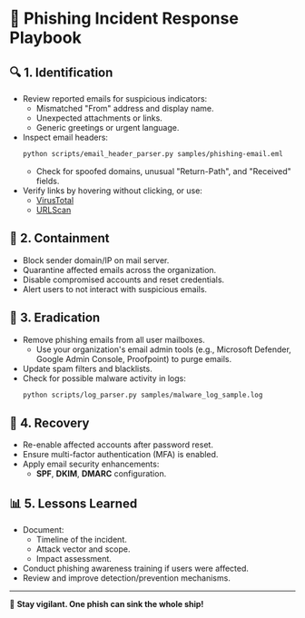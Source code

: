  # 📧 Phishing Incident Response Playbook

## 🔍 1. Identification
- Review reported emails for suspicious indicators:
  - Mismatched "From" address and display name.
  - Unexpected attachments or links.
  - Generic greetings or urgent language.
- Inspect email headers:
  ```bash
  python scripts/email_header_parser.py samples/phishing-email.eml
  ```
  - Check for spoofed domains, unusual "Return-Path", and "Received" fields.
- Verify links by hovering without clicking, or use:
  - [VirusTotal](https://www.virustotal.com/)
  - [URLScan](https://urlscan.io/)

## 🛑 2. Containment
- Block sender domain/IP on mail server.
- Quarantine affected emails across the organization.
- Disable compromised accounts and reset credentials.
- Alert users to not interact with suspicious emails.

## 🧹 3. Eradication
- Remove phishing emails from all user mailboxes.
  - Use your organization's email admin tools (e.g., Microsoft Defender, Google Admin Console, Proofpoint) to purge emails.
- Update spam filters and blacklists.
- Check for possible malware activity in logs:
  ```bash
  python scripts/log_parser.py samples/malware_log_sample.log
  ```

## 🔄 4. Recovery
- Re-enable affected accounts after password reset.
- Ensure multi-factor authentication (MFA) is enabled.
- Apply email security enhancements:
  - **SPF**, **DKIM**, **DMARC** configuration.

## 📊 5. Lessons Learned
- Document:
  - Timeline of the incident.
  - Attack vector and scope.
  - Impact assessment.
- Conduct phishing awareness training if users were affected.
- Review and improve detection/prevention mechanisms.

---

🚀 **Stay vigilant. One phish can sink the whole ship!**

